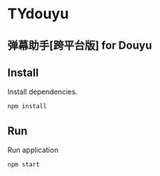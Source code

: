 # TYdouyu

## 弹幕助手[跨平台版] for Douyu


Install
--- 

Install dependencies.
```
npm install
```

Run 
---
Run  application
```
npm start
```
